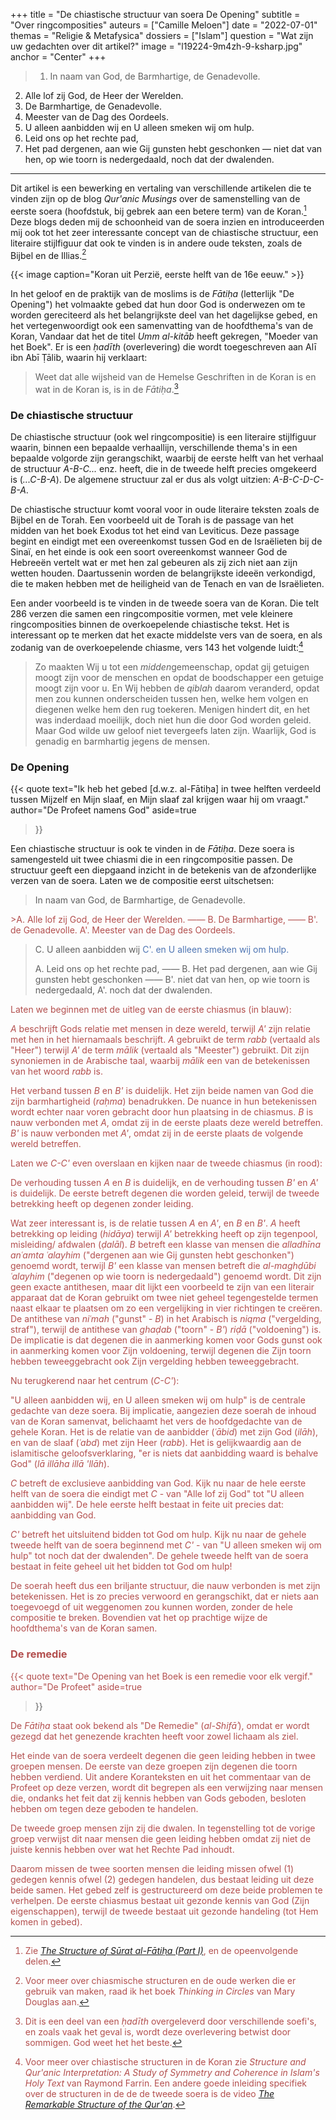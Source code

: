 +++
title = "De chiastische structuur van soera De Opening"
subtitle = "Over ringcomposities"
auteurs = ["Camille Meloen"]
date = "2022-07-01"
themas = "Religie & Metafysica"
dossiers = ["Islam"]
question = "Wat zijn uw gedachten over dit artikel?"
image = "l19224-9m4zh-9-ksharp.jpg"
anchor = "Center"
+++
> 1. In naam van God, de Barmhartige, de Genadevolle. 

2. Alle lof zij God, de Heer der Werelden. 
3. De Barmhartige, de Genadevolle. 
4. Meester van de Dag des Oordeels. 
5. U alleen aanbidden wij en U alleen smeken wij om hulp. 
6. Leid ons op het rechte pad, 
7. Het pad dergenen, aan wie Gij gunsten hebt geschonken — niet dat van hen, op wie toorn is nedergedaald, noch dat der dwalenden.

- - -

Dit artikel is een bewerking en vertaling van verschillende artikelen die te vinden zijn op de blog *Qur'anic Musings* over de samenstelling van de eerste soera (hoofdstuk, bij gebrek aan een betere term) van de Koran.[^1] Deze blogs deden mij de schoonheid van de soera inzien en introduceerden mij ook tot het zeer interessante concept van de chiastische structuur, een literaire stijlfiguur dat ook te vinden is in andere oude teksten, zoals de Bijbel en de Illias.[^2]

{{< image caption="Koran uit Perzië, eerste helft van de 16e eeuw." >}}

In het geloof en de praktijk van de moslims is de *Fātiḥa* (letterlijk "De Opening") het volmaakte gebed dat hun door God is onderwezen om te worden gereciteerd als het belangrijkste deel van het dagelijkse gebed, en het vertegenwoordigt ook een samenvatting van de hoofdthema's van de Koran, Vandaar dat het de titel *Umm al-kitāb* heeft gekregen, "Moeder van het Boek". Er is een *ḥadīth* (overlevering) die wordt toegeschreven aan Alī ibn Abī Ṭālib, waarin hij verklaart:

> Weet dat alle wijsheid van de Hemelse Geschriften in de Koran is en wat in de Koran is, is in de *Fātiḥa*.[^3]

### De chiastische structuur

De chiastische structuur (ook wel ringcompositie) is een literaire stijlfiguur waarin, binnen een bepaalde verhaallijn, verschillende thema's in een bepaalde volgorde zijn gerangschikt, waarbij de eerste helft van het verhaal de structuur *A-B-C...* enz. heeft, die in de tweede helft precies omgekeerd is (*...C-B-A*). De algemene structuur zal er dus als volgt uitzien: *A-B-C-D-C-B-A*.

De chiastische structuur komt vooral voor in oude literaire teksten zoals de Bijbel en de Torah. Een voorbeeld uit de Torah is de passage van het midden van het boek Exodus tot het eind van Leviticus. Deze passage begint en eindigt met een overeenkomst tussen God en de Israëlieten bij de Sinaï, en het einde is ook een soort overeenkomst wanneer God de Hebreeën vertelt wat er met hen zal gebeuren als zij zich niet aan zijn wetten houden. Daartussenin worden de belangrijkste ideeën verkondigd, die te maken hebben met de heiligheid van de Tenach en van de Israëlieten.

Een ander voorbeeld is te vinden in de tweede soera van de Koran. Die telt 286 verzen die samen een ringcompositie vormen, met vele kleinere ringcomposities binnen de overkoepelende chiastische tekst. Het is interessant op te merken dat het exacte middelste vers van de soera, en als zodanig van de overkoepelende chiasme, vers 143 het volgende luidt:[^4]

> Zo maakten Wij u tot een *midden*gemeenschap, opdat gij getuigen moogt zijn voor de menschen en opdat de boodschapper een getuige moogt zijn voor u. En Wij hebben de *qiblah* daarom veranderd, opdat men zou kunnen onderscheiden tussen hen, welke hem volgen en diegenen welke hem den rug toekeren. Menigen hindert dit, en het was inderdaad moeilijk, doch niet hun die door God worden geleid. Maar God wilde uw geloof niet tevergeefs laten zijn. Waarlijk, God is genadig en barmhartig jegens de mensen.

### De Opening

{{< quote
	text="Ik heb het gebed [d.w.z. al-Fātiḥa] in twee helften verdeeld tussen Mijzelf en Mijn slaaf, en Mijn slaaf zal krijgen waar hij om vraagt."
	author="De Profeet namens God"
	aside=true
>}}

Een chiastische structuur is ook te vinden in de *Fātiḥa*. Deze soera is samengesteld uit twee chiasmi die in een ringcompositie passen. De structuur geeft een diepgaand inzicht in de betekenis van de afzonderlijke verzen van de soera. Laten we de compositie eerst uitschetsen:

> In naam van God, de Barmhartige, de Genadevolle. 

<span style="color: #B34F4E">
>A. Alle lof zij God, de Heer der Werelden. 
—— B. De Barmhartige,
—— B'. de Genadevolle. 
A'. Meester van de Dag des Oordeels. 

> C. U alleen aanbidden wij
> </span>
> <span style="color: #4E75b3">
> C'. en U alleen smeken wij om hulp. 
>
> A. Leid ons op het rechte pad, 
> —— B. Het pad dergenen, aan wie Gij gunsten hebt geschonken
> —— B'. niet dat van hen, op wie toorn is nedergedaald,
> A'. noch dat der dwalenden.
> </span>

Laten we beginnen met de uitleg van de eerste chiasmus (in blauw):

*A* beschrijft Gods relatie met mensen in deze wereld, terwijl *A'* zijn relatie met hen in het hiernamaals beschrijft. *A* gebruikt de term *rabb* (vertaald als "Heer") terwijl *A'* de term *mālik* (vertaald als "Meester") gebruikt. Dit zijn synoniemen in de Arabische taal, waarbij *mālik* een van de betekenissen van het woord *rabb* is.

Het verband tussen *B* en *B'* is duidelijk. Het zijn beide namen van God die zijn barmhartigheid (*raḥma*) benadrukken. De nuance in hun betekenissen wordt echter naar voren gebracht door hun plaatsing in de chiasmus. *B* is nauw verbonden met *A*, omdat zij in de eerste plaats deze wereld betreffen. *B'* is nauw verbonden met *A'*, omdat zij in de eerste plaats de volgende wereld betreffen.

Laten we *C-C'* even overslaan en kijken naar de tweede chiasmus (in rood):

De verhouding tussen *A* en *B* is duidelijk, en de verhouding tussen *B'* en *A'* is duidelijk. De eerste betreft degenen die worden geleid, terwijl de tweede betrekking heeft op degenen zonder leiding.

Wat zeer interessant is, is de relatie tussen *A* en *A'*, en *B* en *B'*. *A* heeft betrekking op leiding (*hidāya*) terwijl *A'* betrekking heeft op zijn tegenpool, misleiding/ afdwalen (*ḍalāl*). *B* betreft een klasse van mensen die *alladhīna anʿamta ʿalayhim* ("dergenen aan wie Gij gunsten hebt geschonken") genoemd wordt, terwijl *B'* een klasse van mensen betreft die *al-maghḍūbi ʿalayhim* ("degenen op wie toorn is nedergedaald") genoemd wordt. Dit zijn geen exacte antithesen, maar dit lijkt een voorbeeld te zijn van een literair apparaat dat de Koran gebruikt om twee niet geheel tegengestelde termen naast elkaar te plaatsen om zo een vergelijking in vier richtingen te creëren. De antithese van *niʿmah* ("gunst" - *B*) in het Arabisch is *niqma* ("vergelding, straf"), terwijl de antithese van *ghaḍab* ("toorn" - *B'*) *riḍā* ("voldoening") is. De implicatie is dat degenen die in aanmerking komen voor Gods gunst ook in aanmerking komen voor Zijn voldoening, terwijl degenen die Zijn toorn  hebben teweeggebracht ook Zijn vergelding hebben teweeggebracht.

Nu terugkerend naar het centrum (*C-C'*):

"U alleen aanbidden wij, en U alleen smeken wij om hulp" is de centrale gedachte van deze soera. Bij implicatie, aangezien deze soerah de inhoud van de Koran samenvat, belichaamt het vers de hoofdgedachte van de gehele Koran. Het is de relatie van de aanbidder (*ʿābid*) met zijn God (*ilāh*), en van de slaaf (*ʿabd*) met zijn Heer (*rabb*). Het is gelijkwaardig aan de islamitische geloofsverklaring, "er is niets dat aanbidding waard is behalve God" (*lā illāha illā 'llāh*).

*C* betreft de exclusieve aanbidding van God. Kijk nu naar de hele eerste helft van de soera die eindigt met *C* - van "Alle lof zij God" tot "U alleen aanbidden wij". De hele eerste helft bestaat in feite uit precies dat: aanbidding van God.

*C'* betreft het uitsluitend bidden tot God om hulp. Kijk nu naar de gehele tweede helft van de soera beginnend met *C'* - van "U alleen smeken wij om hulp" tot noch dat der dwalenden". De gehele tweede helft van de soera bestaat in feite geheel uit het bidden tot God om hulp!

De soerah heeft dus een briljante structuur, die nauw verbonden is met zijn betekenissen. Het is zo precies verwoord en gerangschikt, dat er niets aan toegevoegd of uit weggenomen zou kunnen worden, zonder de hele compositie te breken. Bovendien vat het op prachtige wijze de hoofdthema's van de Koran samen. 

### De remedie

{{< quote
	text="De Opening van het Boek is een remedie voor elk vergif."
	author="De Profeet"
	aside=true
>}}

De *Fātiḥa* staat ook bekend als "De Remedie" (*al-Shifāʾ*), omdat er wordt gezegd dat het genezende krachten heeft voor zowel lichaam als ziel.

Het einde van de soera verdeelt degenen die geen leiding hebben in twee groepen mensen. De eerste van deze groepen zijn degenen die toorn hebben verdiend. Uit andere Koranteksten en uit het commentaar van de Profeet op deze verzen, wordt dit begrepen als een verwijzing naar mensen die, ondanks het feit dat zij kennis hebben van Gods geboden, besloten hebben om tegen deze geboden te handelen.

De tweede groep mensen zijn zij die dwalen. In tegenstelling tot de vorige groep verwijst dit naar mensen die geen leiding hebben omdat zij niet de juiste kennis hebben over wat het Rechte Pad inhoudt.

Daarom missen de twee soorten mensen die leiding missen ofwel (1) gedegen kennis ofwel (2) gedegen handelen, dus bestaat leiding uit deze beide samen. Het gebed zelf is gestructureerd om deze beide problemen te verhelpen.  De eerste chiasmus bestaat uit gezonde kennis van God (Zijn eigenschappen), terwijl de tweede bestaat uit gezonde handeling (tot Hem komen in gebed).

[^1]: Zie *[The Structure of Sūrat al-Fātiḥa (Part I)](http://quranic-musings.blogspot.com/2014/10/the-structure-of-surat-al-fatihah-part-i.html)*, en de opeenvolgende delen.
[^2]: Voor meer over chiasmische structuren en de oude werken die er gebruik van maken, raad ik het boek *Thinking in Circles* van Mary Douglas aan.
[^3]: Dit is een deel van een *ḥadīth* overgeleverd door verschillende soefi's, en zoals vaak het geval is, wordt deze overlevering betwist door sommigen. God weet het het beste.
[^4]: Voor meer over chiastische structuren in de Koran zie *Structure and Qur'anic Interpretation: A Study of Symmetry and Coherence in Islam's Holy Text* van Raymond Farrin. Een andere goede inleiding specifiek over de structuren in de de de tweede soera is de video *[The Remarkable Structure of the Qur'an](https://www.youtube.com/watch?v=yYY1BGKrr1E)*.